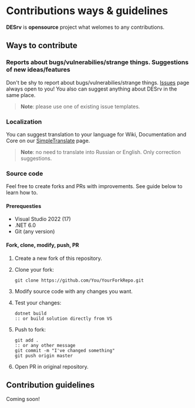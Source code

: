 # Contributions ways & guidelines

**DESrv** is **opensource** project what welomes to any contributions.

## Ways to contribute

### Reports about bugs/vulnerabilies/strange things. Suggestions of new ideas/features

Don't be shy to report about bugs/vulnerabilies/strange things. [Issues](https://github.com/Blusutils/DESrv/issues) page always open to you!
You also can suggest anything about DESrv in the same place.

> **Note**: please use one of existing issue templates.

### Localization

You can suggest translation to your language for Wiki, Documentation and Core on our [SimpleTranslate](https://simpletranslate.herokuapp.com/blusutils-desrv) page.

> **Note**: no need to translate into Russian or English. Only correction suggestions.

### Source code

Feel free to create forks and PRs with improvements. See guide below to learn how to.

#### Prerequesties

* Visual Studio 2022 (17)
* .NET 6.0
* Git (any version)

#### Fork, clone, modify, push, PR

1. Create a new fork of this repository.
2. Clone your fork:

    ```batch
    git clone https://github.com/You/YourForkRepo.git
    ```

3. Modify source code with any changes you want.
4. Test your changes:

    ```batch
    dotnet build
    :: or build solution directly from VS
    ```

5. Push to fork:

    ```batch
    git add .
    :: or any other message
    git commit -m "I've changed something"
    git push origin master
    ```

6. Open PR in original repository.

## Contribution guidelines

Coming soon!
